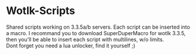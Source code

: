 # Wotlk-Scripts

Shared scripts working on 3.3.5a/b servers. Each script can be inserted into a macro. I recommand you to download SuperDuperMacro for wotlk 3.3.5, then you'll be able to insert each script with multilines, w/o limits.  
Dont forget you need a lua unlocker, find it yourself ;)
